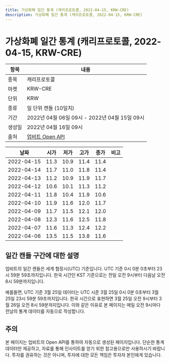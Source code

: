 ```yaml
---
title: 가상화폐 일간 통계 (캐리프로토콜, 2022-04-15, KRW-CRE)
description: 가상화폐 일간 통계 (캐리프로토콜, 2022-04-15, KRW-CRE)
---
```



가상화폐 일간 통계 (캐리프로토콜, 2022-04-15, KRW-CRE)
===

|항목|내용|
|--|--|
|종목|캐리프로토콜|
|마켓|KRW-CRE|
|단위|KRW|
|종류|일 단위 캔들 (10일치)|
|기간|2022년 04월 06일 09시 - 2022년 04월 15일 09시|
|생성일|2022년 04월 16일 09시|
|출처|[업비트 Open API](https://docs.upbit.com)|


|날짜|시가|저가|고가|종가|비고|
|--|--|--|--|--|--|
|2022-04-15|11.3|10.9|11.4|11.4|    |
|2022-04-14|11.7|11.0|11.8|11.4|    |
|2022-04-13|11.2|10.9|11.9|11.7|    |
|2022-04-12|10.6|10.1|11.3|11.2|    |
|2022-04-11|11.8|10.4|11.9|10.6|    |
|2022-04-10|11.9|11.6|12.0|11.7|    |
|2022-04-09|11.7|11.5|12.1|12.0|    |
|2022-04-08|12.3|11.6|12.5|11.8|    |
|2022-04-07|11.6|11.3|12.4|12.2|    |
|2022-04-06|13.5|11.5|13.8|11.6|    |


일간 캔들 구간에 대한 설명
---


업비트의 일간 캔들은 세계 협정시(UTC) 기준입니다. 
UTC 기준 0시 0분 0초부터 23시 59분 59초까지입니다. 
한국 시간인 KST 기준으로는 전일 오전 9시부터 다음날 오전 8시 59분까지입니다. 


예를들면, UTC 기준 3월 25일 데이터는 UTC 시준 3월 25일 0시 0분 0초부터 3월 25일 23시 59분 59초까지입니다. 
한국 시간으로 표현하면 3월 25일 오전 9시부터 3월 26일 오전 8시 59분까지입니다. 
이와 같은 이유로 본 페이지는 매일 오전 9시마다 전날의 통계 데이터를 자동으로 작성합니다. 


주의
---


본 페이지는 업비트의 Open API를 통하여 자동으로 생성된 페이지입니다. 
단순한 통계 데이터만 제공하고, 자료를 통해 인사이트를 얻기 위한 참고용으로만 사용하시기 바랍니다. 
투자를 권유하는 것은 아니며, 투자에 대한 모든 책임은 투자자 본인에게 있습니다. 
